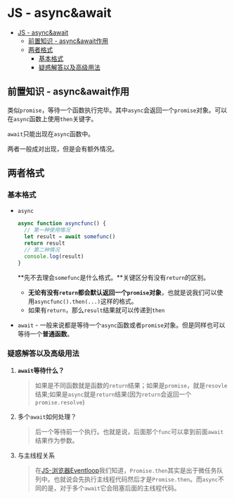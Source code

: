 # JS - async&await

<!-- TOC -->

- [JS - async&await](#js---asyncawait)
  - [前置知识 - async&await作用](#前置知识---asyncawait作用)
  - [两者格式](#两者格式)
    - [基本格式](#基本格式)
    - [疑惑解答以及高级用法](#疑惑解答以及高级用法)

<!-- /TOC -->

## 前置知识 - async&await作用

类似`promise`，等待一个函数执行完毕。其中`async`会返回一个`promise`对象。可以在`async`函数上使用`then`关键字。

`await`只能出现在`async`函数中。

两者一般成对出现，但是会有额外情况。

## 两者格式

### 基本格式

* `async`

  ```JavaScript
  async function asyncfunc() {
    // 第一种使用情况
    let result = await somefunc()
    return result
    // 第二种情况
    console.log(result)
  }
  ```
  **先不去理会`somefunc`是什么格式。**关键区分有没有`return`的区别。
  
  * **无论有没有`return`都会默认返回一个`promise`对象**，也就是说我们可以使用`asyncfunc().then(...)`这样的格式。
  * 如果有`return`，那么`result`结果就可以传递到`then`

* `await` - 一般来说都是等待一个`async`函数或者`promise`对象。但是同样也可以等待一个**普通函数**。

### 疑惑解答以及高级用法

1. **`await`等待什么？**

    > 如果是不同函数就是函数的`return`结果；如果是`promise`，就是`resovle`结果;如果是`async`就是`return`结果(因为`return`会返回一个`promise.resolve`)

2. 多个`await`如何处理？

    > 后一个等待前一个执行。也就是说，后面那个`func`可以拿到前面`await`结果作为参数。

3. 与主线程关系

    > 在[JS-浏览器Eventloop]()我们知道，`Promise.then`其实是出于微任务队列中。也就说会先执行主线程代码然后才是`Promise.then`。而`async`不同的是，对于多个`await`它会阻塞后面的主线程代码。
